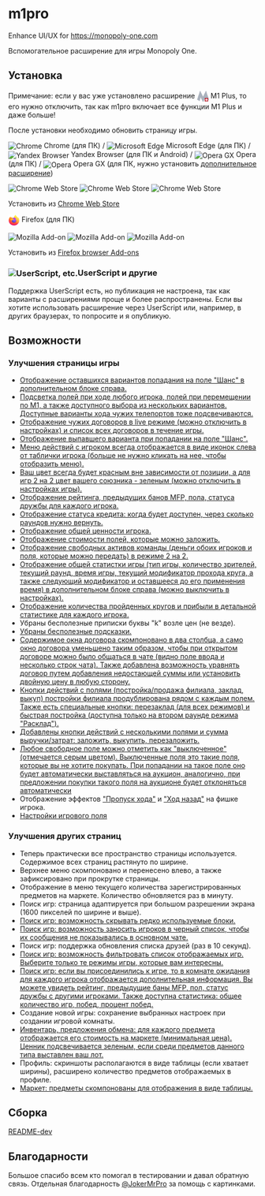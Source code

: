 # m1pro
Enhance UI/UX for https://monopoly-one.com

Вспомогательное расширение для игры Monopoly One.

## Установка
Примечание: если у вас уже установлено расширение <img alt="M1 Plus" width="24" src="https://raw.githubusercontent.com/dtalkachou/m1-plus/master/assets/img/icon32.png" align="center"/> M1 Plus, то его нужно отключить, так как m1pro включает все функции M1 Plus и даже больше!

После установки необходимо обновить страницу игры.

<img alt="Chrome" src="https://img.icons8.com/fluent/24/000000/chrome.png" align="center"/> Chrome (для ПК) / <img alt="Microsoft Edge" src="https://img.icons8.com/fluent/24/000000/ms-edge-new.png" align="center"/> Microsoft Edge (для ПК) / <img alt="Yandex Browser" src="https://img.icons8.com/plasticine/32/000000/yandex-browser.png" align="center"/> Yandex Browser (для ПК и Android) / <img alt="Opera GX" src="https://img.icons8.com/fluent/24/000000/opera.png" align="center"/> Opera (для ПК) / <img alt="Opera" src="https://img.icons8.com/fluent/24/000000/opera-gx.png" align="center"/> Opera GX (для ПК, нужно установить [дополнительное расширение](https://addons.opera.com/ru/extensions/details/install-chrome-extensions/))

![Chrome Web Store](https://img.shields.io/chrome-web-store/v/agapnbihododcdnknlbogoajfajllgjd)
![Chrome Web Store](https://img.shields.io/chrome-web-store/users/agapnbihododcdnknlbogoajfajllgjd)
![Chrome Web Store](https://img.shields.io/chrome-web-store/rating/agapnbihododcdnknlbogoajfajllgjd)

Установить из [Chrome Web Store](https://chrome.google.com/webstore/detail/m1pro/agapnbihododcdnknlbogoajfajllgjd)

<img alt="Firefox" src="https://raw.githubusercontent.com/softvar/enhanced-github/master/screenshots/firefox.png" align="center"/> Firefox (для ПК)

![Mozilla Add-on](https://img.shields.io/amo/v/m1pro)
![Mozilla Add-on](https://img.shields.io/amo/users/m1pro)
![Mozilla Add-on](https://img.shields.io/amo/rating/m1pro)

Установить из [Firefox browser Add-ons](https://addons.mozilla.org/en-US/firefox/addon/m1pro/)

### <img alt="UserScript, etc." src="https://img.icons8.com/color/24/000000/javascript--v1.png" align="center"/>UserScript и другие
Поддержка UserScript есть, но публикация не настроена, так как варианты с расширениями проще и более распространены. Если вы хотите использовать расширение через UserScript или, например, в других браузерах, то попросите и я опубликую.

## Возможности

### Улучшения страницы игры
 - [Отображение оставшихся вариантов попадания на поле "Шанс" в дополнительном блоке справа.](assets/screenshots/features/chance-pool.jpg)
 - [Подсветка полей при ходе любого игрока, полей при перемещении по М1, а также доступного выбора из нескольких вариантов. Доступные варианты хода чужих телепортов тоже подсвечиваются.](assets/screenshots/features/current-move.gif)
 - [Отображение чужих договоров в live режиме (можно отключить в настройках) и список всех договоров в течение игры.](assets/screenshots/features/trade-history.jpg)
 - [Отображение выпавшего варианта при попадании на поле "Шанс".](assets/screenshots/features/chance-card.gif)
 - [Меню действий с игроком всегда отображается в виде иконок слева от таблички игрока (больше не нужно кликать на нее, чтобы отобразить меню).](assets/screenshots/features/player-menu.png)
 - [Ваш цвет всегда будет красным вне зависимости от позиции, а для игр 2 на 2 цвет вашего союзника - зеленым (можно отключить в настройках игры).](assets/screenshots/features/colors.png)
 - [Отображение рейтинга, предыдущих банов MFP, пола, статуса дружбы для каждого игрока.](assets/screenshots/features/player-info.png)
 - [Отображение статуса кредита: когда будет доступен, через сколько раундов нужно вернуть.](assets/screenshots/features/credit.png)
 - [Отображение общей ценности игрока.](assets/screenshots/features/player-worth.png)
 - [Отображение стоимости полей, которые можно заложить.](assets/screenshots/features/share-worth.png)
 - [Отображение свободных активов команды (деньги обоих игроков и поля, которые можно передать) в режиме 2 на 2.](assets/screenshots/features/team-worth.png)
 - [Отображение общей статистки игры (тип игры, количество зрителей, текущий раунд, время игры, текущий модификатор прохода круга, а также следующий модификатор и оставшееся до его применения время) в дополнительном блоке справа (можно выключить в настройках).](assets/screenshots/features/common-stats.jpg)
 - [Отображение количества пройденных кругов и прибыли в детальной статистике для каждого игрока.](assets/screenshots/features/detailed-stats.png)
 - Убраны бесполезные приписки буквы "k" возле цен (не везде).
 - [Убраны бесполезные подсказки.](assets/screenshots/features/no-tips.png)
 - [Содержимое окна договора скомпоновано в два столбца, а само окно договора уменьшено таким образом, чтобы при открытом договоре можно было общаться в чате (видно поле ввода и несколько строк чата). Также добавлена возможность уравнять договор путем добавления недостающей суммы или установить двойную цену в любую сторону.](assets/screenshots/features/trade.jpg)
 - [Кнопки действий с полями (постройка/продажа филиала, заклад, выкуп) постройки филиала продублирована рядом с каждым полем. Также есть специальные кнопки: перезаклад (для всех режимов) и быстрая постройка (доступна только на втором раунде режима "Расклад").](assets/screenshots/features/field-buttons.jpg)
 - [Добавлены кнопки действий с несколькими полями и сумма выручки/затрат: заложить, выкупить, перезаложить.](assets/screenshots/features/multi-field-actions.jpg)
 - [Любое свободное поле можно отметить как "выключенное" (отмечается серым цветом). Выключенные поля это такие поля, которые вы не хотите покупать. При попадании на такое поле оно будет автоматически выставляться на аукцион, аналогично, при предложении покупки такого поля на аукционе будет отклоняться автоматически](assets/screenshots/features/disabled-fields.png)
 - Отображение эффектов ["Пропуск хода"](assets/screenshots/features/skip-move.jpg) и ["Ход назад"](assets/screenshots/features/reverse-move.jpg) на фишке игрока.
 - [Настройки игрового поля](assets/screenshots/features/game-settings.jpg)

### Улучшения других страниц
 - Теперь практически все пространство страницы используется. Содержимое всех страниц растянуто по ширине.
 - Верхнее меню скомпоновано и перенесено влево, а также зафиксировано при прокрутке страницы.
 - Отображение в меню текущего количества зарегистрированных предметов на маркете. Количество обновляется раз в минуту.
 - Поиск игр: страница адаптируется при большом разрешении экрана (1600 пикселей по ширине и выше).
 - [Поиск игр: возможность скрывать редко используемые блоки.](assets/screenshots/features/foldable-blocks.gif)
 - [Поиск игр: возможность заносить игроков в черный список, чтобы их сообщения не показывались в основном чате.](assets/screenshots/features/chat-ignore.gif)
 - Поиск игр: поддержка обновления списка друзей (раз в 10 секунд).
 - [Поиск игр: возможность фильтровать список отображаемых игр. Выберите только те режимы игры, которые вам интересны.](assets/screenshots/features/games-filter-and-the-only-motivation-to-implement-it.gif)
 - [Поиск игр: если вы присоединились к игре, то в комнате ожидания для каждого игрока отображается дополнительная информация. Вы можете увидеть рейтинг, предыдущие баны MFP, пол, статус дружбы с другими игроками. Также доступна статистика: общее количество игр, побед, процент побед.](assets/screenshots/features/new-game.png)
 - Создание новой игры: сохранение выбранных настроек при создании игровой комнаты.
 - [Инвентарь, предложения обмена: для каждого предмета отображается его стоимость на маркете (минимальная цена). Ценник подсвечивается зеленым, если среди предметов данного типа выставлен ваш лот.](assets/screenshots/features/inventory.png)
 - Профиль: скриншоты располагаются в виде таблицы (если хватает ширины), расширено количество предметов отображаемых в профиле.
 - [Маркет: предметы скомпонованы для отображения в виде таблицы.](assets/screenshots/features/market.png)

## Сборка

[README-dev](README-dev.md)

## Благодарности
Большое спасибо всем кто помогал в тестировании и давал обратную связь.
Отдельная благодарность [@JokerMrPro](https://github.com/JokerMrPro) за помощь с картинками.